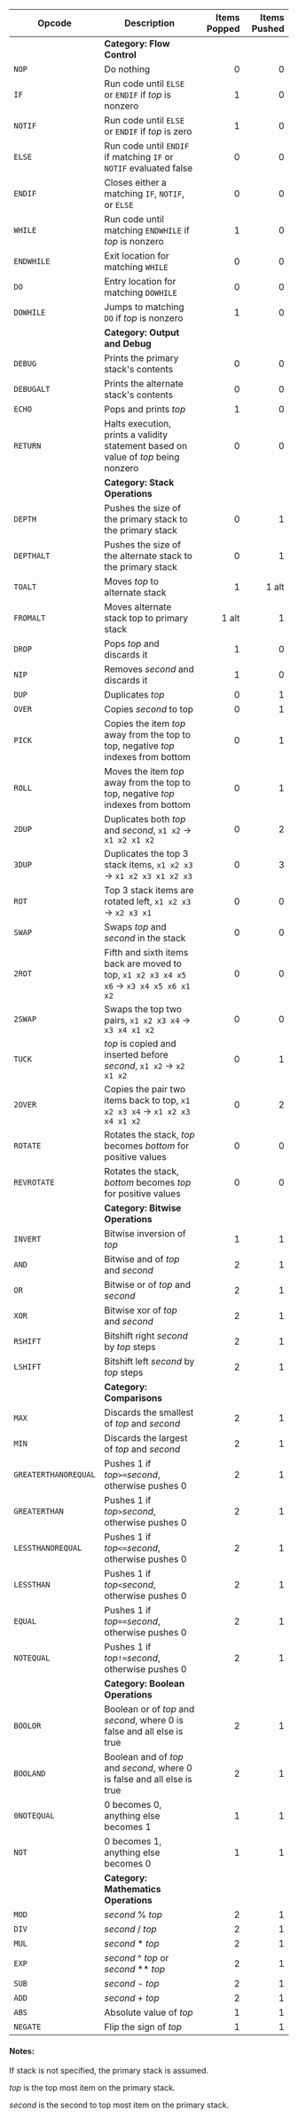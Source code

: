 | Opcode | Description | Items Popped | Items Pushed |
| ------ | ----------- | -------------:| ------------:| 
| | **Category: Flow Control** | | |
| `NOP` | Do nothing | 0 | 0 |
| `IF` | Run code until `ELSE` or `ENDIF` if *top* is nonzero | 1 | 0 |
| `NOTIF` | Run code until `ELSE` or `ENDIF` if *top* is zero | 1 | 0 |
| `ELSE` | Run code until `ENDIF` if matching `IF` or `NOTIF` evaluated false | 0 | 0 |
| `ENDIF` | Closes either a matching `IF`, `NOTIF`, or `ELSE` | 0 | 0 |
| `WHILE` | Run code until matching `ENDWHILE` if *top* is nonzero | 1 | 0 |
| `ENDWHILE` | Exit location for matching `WHILE` | 0 | 0 |
| `DO` | Entry location for matching `DOWHILE` | 0 | 0 |
| `DOWHILE` | Jumps to matching `DO` if *top* is nonzero | 1 | 0 |
| | **Category: Output and Debug** | | |
| `DEBUG` | Prints the primary stack's contents | 0 | 0 |
| `DEBUGALT` | Prints the alternate stack's contents | 0 | 0 |
| `ECHO` | Pops and prints *top* | 1 | 0 |
| `RETURN` | Halts execution, prints a validity statement based on value of *top* being nonzero | 0 | 0 |
| | **Category: Stack Operations** | | |
| `DEPTH` | Pushes the size of the primary stack to the primary stack | 0 | 1 |
| `DEPTHALT` | Pushes the size of the alternate stack to the primary stack | 0 | 1 |
| `TOALT` | Moves *top* to alternate stack | 1 | 1 alt |
| `FROMALT` | Moves alternate stack top to primary stack | 1 alt | 1 |
| `DROP` | Pops *top* and discards it | 1 | 0 |
| `NIP` | Removes *second* and discards it | 1 | 0 |
| `DUP` | Duplicates *top* | 0 | 1 |
| `OVER` | Copies *second* to top | 0 | 1 |
| `PICK` | Copies the item *top* away from the top to top, negative *top* indexes from bottom | 0 | 1 |
| `ROLL` | Moves the item *top* away from the top to top, negative *top* indexes from bottom | 0 | 1 |
| `2DUP` | Duplicates both *top* and *second*, `x1 x2` &rarr; `x1 x2 x1 x2` | 0 | 2 |
| `3DUP` | Duplicates the top 3 stack items, `x1 x2 x3` &rarr; `x1 x2 x3 x1 x2 x3` | 0 | 3 |
| `ROT` | Top 3 stack items are rotated left, `x1 x2 x3` &rarr; `x2 x3 x1` | 0 | 0 |
| `SWAP` | Swaps *top* and *second* in the stack | 0 | 0 |
| `2ROT` | Fifth and sixth items back are moved to top, `x1 x2 x3 x4 x5 x6` &rarr; `x3 x4 x5 x6 x1 x2` | 0 | 0 |
| `2SWAP` | Swaps the top two pairs, `x1 x2 x3 x4` &rarr; `x3 x4 x1 x2` | 0 | 0 |
| `TUCK` | *top* is copied and inserted before *second*, `x1 x2` &rarr; `x2 x1 x2` | 0 | 1 |
| `2OVER` | Copies the pair two items back to top, `x1 x2 x3 x4` &rarr; `x1 x2 x3 x4 x1 x2` | 0 | 2 |
| `ROTATE` | Rotates the stack, *top* becomes *bottom* for positive values | 0 | 0 |
| `REVROTATE` | Rotates the stack, *bottom* becomes *top* for positive values | 0 | 0 |
| | **Category: Bitwise Operations** | | |
| `INVERT` | Bitwise inversion of *top* | 1 | 1 |
| `AND` | Bitwise and of *top* and *second* | 2 | 1 |
| `OR` | Bitwise or of *top* and *second* | 2 | 1 |
| `XOR` | Bitwise xor of *top* and *second* | 2 | 1 |
| `RSHIFT` | Bitshift right *second* by *top* steps | 2 | 1 |
| `LSHIFT` | Bitshift left *second* by *top* steps | 2 | 1 |
| | **Category: Comparisons** | | |
| `MAX` | Discards the smallest of *top* and *second* | 2 | 1 |
| `MIN` | Discards the largest of *top* and *second* | 2 | 1 |
| `GREATERTHANOREQUAL` | Pushes 1 if *top*`>=`*second*, otherwise pushes 0 | 2 | 1 |
| `GREATERTHAN` | Pushes 1 if *top*`>`*second*, otherwise pushes 0 | 2 | 1 |
| `LESSTHANOREQUAL` | Pushes 1 if *top*`<=`*second*, otherwise pushes 0 | 2 | 1 |
| `LESSTHAN` | Pushes 1 if *top*`<`*second*, otherwise pushes 0 | 2 | 1 |
| `EQUAL` | Pushes 1 if *top*`==`*second*, otherwise pushes 0 | 2 | 1 |
| `NOTEQUAL` | Pushes 1 if *top*`!=`*second*, otherwise pushes 0 | 2 | 1 |
| | **Category: Boolean Operations** | | |
| `BOOLOR` | Boolean or of *top* and *second*, where 0 is false and all else is true | 2 | 1 |
| `BOOLAND` | Boolean and of *top* and *second*, where 0 is false and all else is true | 2 | 1 |
| `0NOTEQUAL` | 0 becomes 0, anything else becomes 1 | 1 | 1 |
| `NOT` | 0 becomes 1, anything else becomes 0 | 1 | 1 |
| | **Category: Mathematics Operations** | | |
| `MOD` | *second* % *top* | 2 | 1 |
| `DIV` | *second* / *top* | 2 | 1 |
| `MUL` | *second* \* *top* | 2 | 1 |
| `EXP` | *second* ^ *top* or *second* \*\* *top* | 2 | 1 |
| `SUB` | *second* \- *top* | 2 | 1 |
| `ADD` | *second* \+ *top* | 2 | 1 |
| `ABS` | Absolute value of *top* | 1 | 1 |
| `NEGATE` | Flip the sign of *top* | 1 | 1 |


#### Notes:

If stack is not specified, the primary stack is assumed.

*top* is the top most item on the primary stack.

*second* is the second to top most item on the primary stack.
